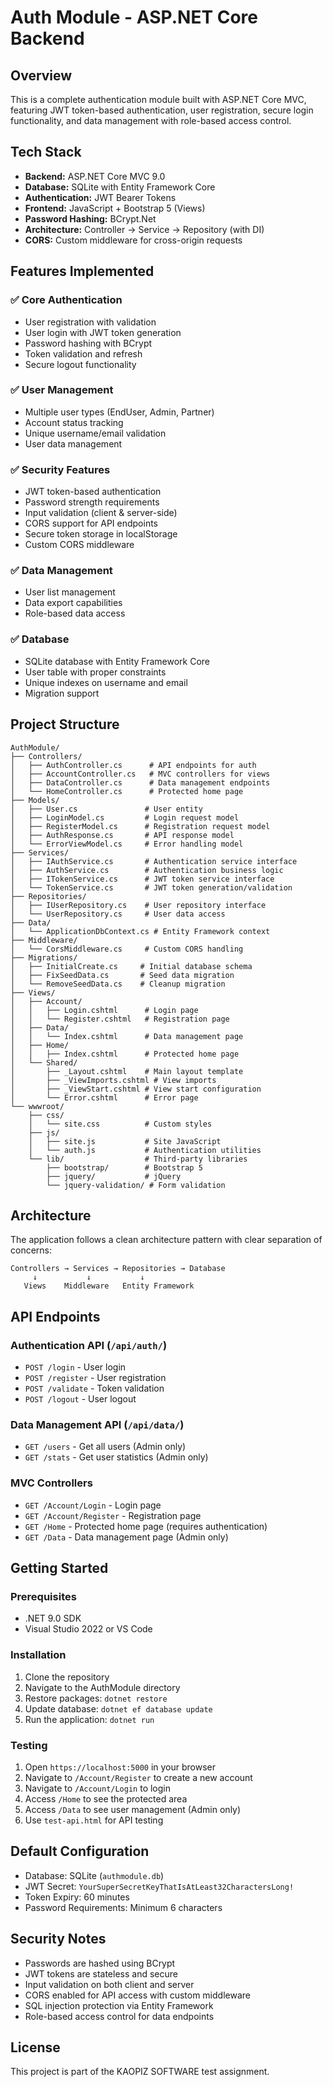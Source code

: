 # Auth Module - ASP.NET Core Backend

## Overview
This is a complete authentication module built with ASP.NET Core MVC, featuring JWT token-based authentication, user registration, secure login functionality, and data management with role-based access control.

## Tech Stack
- **Backend:** ASP.NET Core MVC 9.0
- **Database:** SQLite with Entity Framework Core
- **Authentication:** JWT Bearer Tokens
- **Frontend:** JavaScript + Bootstrap 5 (Views)
- **Password Hashing:** BCrypt.Net
- **Architecture:** Controller → Service → Repository (with DI)
- **CORS:** Custom middleware for cross-origin requests

## Features Implemented

### ✅ Core Authentication
- User registration with validation
- User login with JWT token generation
- Password hashing with BCrypt
- Token validation and refresh
- Secure logout functionality

### ✅ User Management
- Multiple user types (EndUser, Admin, Partner)
- Account status tracking
- Unique username/email validation
- User data management

### ✅ Security Features
- JWT token-based authentication
- Password strength requirements
- Input validation (client & server-side)
- CORS support for API endpoints
- Secure token storage in localStorage
- Custom CORS middleware

### ✅ Data Management
- User list management
- Data export capabilities
- Role-based data access

### ✅ Database
- SQLite database with Entity Framework Core
- User table with proper constraints
- Unique indexes on username and email
- Migration support

## Project Structure
```
AuthModule/
├── Controllers/
│   ├── AuthController.cs      # API endpoints for auth
│   ├── AccountController.cs   # MVC controllers for views
│   ├── DataController.cs      # Data management endpoints
│   └── HomeController.cs      # Protected home page
├── Models/
│   ├── User.cs               # User entity
│   ├── LoginModel.cs         # Login request model
│   ├── RegisterModel.cs      # Registration request model
│   ├── AuthResponse.cs       # API response model
│   └── ErrorViewModel.cs     # Error handling model
├── Services/
│   ├── IAuthService.cs       # Authentication service interface
│   ├── AuthService.cs        # Authentication business logic
│   ├── ITokenService.cs      # JWT token service interface
│   └── TokenService.cs       # JWT token generation/validation
├── Repositories/
│   ├── IUserRepository.cs    # User repository interface
│   └── UserRepository.cs     # User data access
├── Data/
│   └── ApplicationDbContext.cs # Entity Framework context
├── Middleware/
│   └── CorsMiddleware.cs     # Custom CORS handling
├── Migrations/
│   ├── InitialCreate.cs     # Initial database schema
│   ├── FixSeedData.cs       # Seed data migration
│   └── RemoveSeedData.cs    # Cleanup migration
├── Views/
│   ├── Account/
│   │   ├── Login.cshtml      # Login page
│   │   └── Register.cshtml   # Registration page
│   ├── Data/
│   │   └── Index.cshtml      # Data management page
│   ├── Home/
│   │   ├── Index.cshtml      # Protected home page
│   └── Shared/
│       ├── _Layout.cshtml    # Main layout template
│       ├── _ViewImports.cshtml # View imports
│       ├── _ViewStart.cshtml # View start configuration
│       └── Error.cshtml      # Error page
└── wwwroot/
    ├── css/
    │   └── site.css          # Custom styles
    ├── js/
    │   ├── site.js           # Site JavaScript
    │   └── auth.js           # Authentication utilities
    └── lib/                  # Third-party libraries
        ├── bootstrap/        # Bootstrap 5
        ├── jquery/           # jQuery
        └── jquery-validation/ # Form validation
```

## Architecture

The application follows a clean architecture pattern with clear separation of concerns:

```
Controllers → Services → Repositories → Database
     ↓           ↓           ↓
   Views    Middleware   Entity Framework
```

## API Endpoints

### Authentication API (`/api/auth/`)
- `POST /login` - User login
- `POST /register` - User registration
- `POST /validate` - Token validation
- `POST /logout` - User logout

### Data Management API (`/api/data/`)
- `GET /users` - Get all users (Admin only)
- `GET /stats` - Get user statistics (Admin only)

### MVC Controllers
- `GET /Account/Login` - Login page
- `GET /Account/Register` - Registration page
- `GET /Home` - Protected home page (requires authentication)
- `GET /Data` - Data management page (Admin only)

## Getting Started

### Prerequisites
- .NET 9.0 SDK
- Visual Studio 2022 or VS Code

### Installation
1. Clone the repository
2. Navigate to the AuthModule directory
3. Restore packages: `dotnet restore`
4. Update database: `dotnet ef database update`
5. Run the application: `dotnet run`

### Testing
1. Open `https://localhost:5000` in your browser
2. Navigate to `/Account/Register` to create a new account
3. Navigate to `/Account/Login` to login
4. Access `/Home` to see the protected area
5. Access `/Data` to see user management (Admin only)
6. Use `test-api.html` for API testing

## Default Configuration
- Database: SQLite (`authmodule.db`)
- JWT Secret: `YourSuperSecretKeyThatIsAtLeast32CharactersLong!`
- Token Expiry: 60 minutes
- Password Requirements: Minimum 6 characters

## Security Notes
- Passwords are hashed using BCrypt
- JWT tokens are stateless and secure
- Input validation on both client and server
- CORS enabled for API access with custom middleware
- SQL injection protection via Entity Framework
- Role-based access control for data endpoints


## License
This project is part of the KAOPIZ SOFTWARE test assignment.

